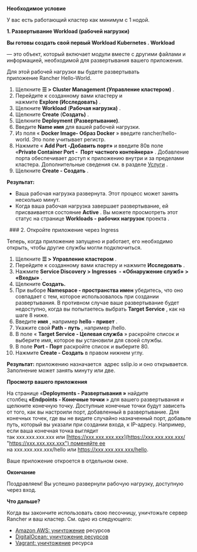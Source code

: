 ﻿

**Необходимое условие**

У вас есть работающий кластер как минимум с 1 нодой.

**1. Развертывание Workload (рабочей нагрузки)**

**Вы готовы создать свой первый Workload Kubernetes . Workload**

— это объект, который включает модули вместе с другими файлами и информацией, необходимой для развертывания вашего приложения.

Для этой рабочей нагрузки вы будете развертывать приложение Rancher Hello-World.

1. Щелкните **☰ > Cluster Management (Управление кластером)** .
1. Перейдите к созданному вами кластеру и нажмите **Explore (Исследовать)** .
1. Щелкните **Workload** (**Рабочая нагрузка)** .
1. Щелкните **Create** (**Создать)** .
1. Щелкните **Deployment (Развертывание)**.
1. Введите **Name имя** для вашей рабочей нагрузки.
1. Из поля « **Docker Image- Образ Docker** » введите rancher/hello-world. Это поле учитывает регистр.
1. Нажмите « **Add Port -Добавить порт»** и введите 80в поле «**Private Container Port -**  **Порт частного контейнера»** . Добавление порта обеспечивает доступ к приложению внутри и за пределами кластера. Дополнительные сведения см. в разделе [Услуги](https://github.com/rancher/docs/blob/master/content/rancher/v2.6/en/quick-start-guide/workload/quickstart-deploy-workload-ingress/%7B%7B%3Cbaseurl%3E%7D%7D/rancher/v2.6/en/k8s-in-rancher/workloads/ "https://github.com/rancher/docs/blob/master/content/rancher/v2.6/en/quick-start-guide/workload/quickstart-deploy-workload-ingress/%7B%7B%3Cbaseurl%3E%7D%7D/rancher/v2.6/en/k8s-in-rancher/workloads/#services") .
1. Щелкните **Create - Создать** .

**Результат:**

- Ваша рабочая нагрузка развернута. Этот процесс может занять несколько минут.
- Когда ваша рабочая нагрузка завершает развертывание, ей присваивается состояние **Active** . Вы можете просмотреть этот статус на странице **Workloads -** **рабочих нагрузок** проекта .


` `### 2. Откройте приложение через Ingress

Теперь, когда приложение запущено и работает, его необходимо открыть, чтобы другие службы могли подключиться.

1. Щелкните **☰ > Управление кластером** .
1. Перейдите к созданному вами кластеру и нажмите **Исследовать** .
1. Нажмите **Service Discovery > Ingresses  - «Обнаружение служб» > «Входы»** .
1. Щелкните **Создать.**
1. При выборе **Namespace - пространства имен** убедитесь, что оно совпадает с тем, которое использовалось при создании развертывания. В противном случае ваше развертывание будет недоступно, когда вы попытаетесь выбрать **Target Service** , как на шаге 8 ниже.
1. Введите **имя** , например **hello - привет** .
1. Укажите свой **Path -** **путь** , например /hello.
1. В поле « **Target Service - Целевая служба** » раскройте список и выберите имя, которое вы установили для своей службы.
1. В поле **Port -** **Порт** раскройте список и выберите 80.
1. Нажмите **Create - Создать** в правом нижнем углу.

**Результат:** приложению назначается  адрес sslip.io и оно открывается. Заполнение может занять минуту или две.

**Просмотр вашего приложения**

На странице «**Deployments -** **Развертывания »** найдите столбец **«Endpoints - Конечные точки** » для вашего развертывания и щелкните конечную точку. Доступные конечные точки будут зависеть от того, как вы настроили порт, добавленный в развертывание. Для конечных точек, где вы не видите случайно назначенный порт, добавьте путь, который вы указали при создании входа, к IP-адресу. Например, если ваша конечная точка выглядит так xxx.xxx.xxx.xxx или [https://xxx.xxx.xxx.xxx](https://xxx.xxx.xxx.xxx/ "https://xxx.xxx.xxx.xxx") поменяйте ее на xxx.xxx.xxx.xxx/hello или https://xxx.xxx.xxx.xxx/hello.

Ваше приложение откроется в отдельном окне.

**Окончание**

Поздравляем! Вы успешно развернули рабочую нагрузку, доступную через вход.

**Что дальше?**

Когда вы закончите использовать свою песочницу, уничтожьте сервер Rancher и ваш кластер. См. одно из следующего:

- [Amazon AWS: уничтожение](https://github.com/rancher/docs/blob/master/content/rancher/v2.6/en/quick-start-guide/workload/quickstart-deploy-workload-ingress/%7B%7B%3Cbaseurl%3E%7D%7D/rancher/v2.6/en/quick-start-guide/deployment/amazon-aws-qs/ "https://github.com/rancher/docs/blob/master/content/rancher/v2.6/en/quick-start-guide/workload/quickstart-deploy-workload-ingress/%7B%7B%3Cbaseurl%3E%7D%7D/rancher/v2.6/en/quick-start-guide/deployment/amazon-aws-qs/#destroying-the-environment") ресурсов
- [DigitalOcean: уничтожение ресурсов](https://github.com/rancher/docs/blob/master/content/rancher/v2.6/en/quick-start-guide/workload/quickstart-deploy-workload-ingress/%7B%7B%3Cbaseurl%3E%7D%7D/rancher/v2.6/en/quick-start-guide/deployment/digital-ocean-qs/ "https://github.com/rancher/docs/blob/master/content/rancher/v2.6/en/quick-start-guide/workload/quickstart-deploy-workload-ingress/%7B%7B%3Cbaseurl%3E%7D%7D/rancher/v2.6/en/quick-start-guide/deployment/digital-ocean-qs/#destroying-the-environment")
- [Vagrant: уничтожение](https://github.com/rancher/docs/blob/master/content/rancher/v2.6/en/quick-start-guide/workload/quickstart-deploy-workload-ingress/%7B%7B%3Cbaseurl%3E%7D%7D/rancher/v2.6/en/quick-start-guide/deployment/quickstart-vagrant/ "https://github.com/rancher/docs/blob/master/content/rancher/v2.6/en/quick-start-guide/workload/quickstart-deploy-workload-ingress/%7B%7B%3Cbaseurl%3E%7D%7D/rancher/v2.6/en/quick-start-guide/deployment/quickstart-vagrant/#destroying-the-environment") ресурса

